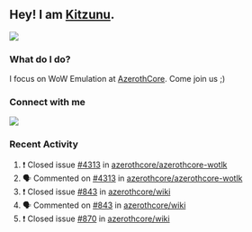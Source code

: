 ## Hey! I am [Kitzunu](https://Github.com/Kitzunu).

<!--<a href="https://github-readme-stats.kitzunu.vercel.app/api?username=Kitzunu&show_icons=true&theme=dark">
  <img align="center" src="https://github-readme-stats.kitzunu.vercel.app/api?username=Kitzunu&show_icons=true&theme=dark" />
</a>-->
<a href="https://github-readme-stats.kitzunu.vercel.app/api?username=Kitzunu&show_icons=true&theme=dark">
  <img align="center" src="https://github-readme-stats.vercel.app/api/top-langs/?username=Kitzunu&layout=compact&theme=dark" />
</a>

### What do I do?

I focus on WoW Emulation at [AzerothCore](https://Github.com/AzerothCore). Come join us ;)

### Connect with me
[![](https://img.shields.io/badge/AzerothCore%20Discord-Connect%20with%20me!-green)](https://discord.com/invite/gkt4y2x)

### Recent Activity

<!--START_SECTION:activity-->
1. ❗️ Closed issue [#4313](https://github.com/azerothcore/azerothcore-wotlk/issues/4313) in [azerothcore/azerothcore-wotlk](https://github.com/azerothcore/azerothcore-wotlk)
2. 🗣 Commented on [#4313](https://github.com/azerothcore/azerothcore-wotlk/issues/4313) in [azerothcore/azerothcore-wotlk](https://github.com/azerothcore/azerothcore-wotlk)
3. ❗️ Closed issue [#843](https://github.com/azerothcore/wiki/issues/843) in [azerothcore/wiki](https://github.com/azerothcore/wiki)
4. 🗣 Commented on [#843](https://github.com/azerothcore/wiki/issues/843) in [azerothcore/wiki](https://github.com/azerothcore/wiki)
5. ❗️ Closed issue [#870](https://github.com/azerothcore/wiki/issues/870) in [azerothcore/wiki](https://github.com/azerothcore/wiki)
<!--END_SECTION:activity-->
